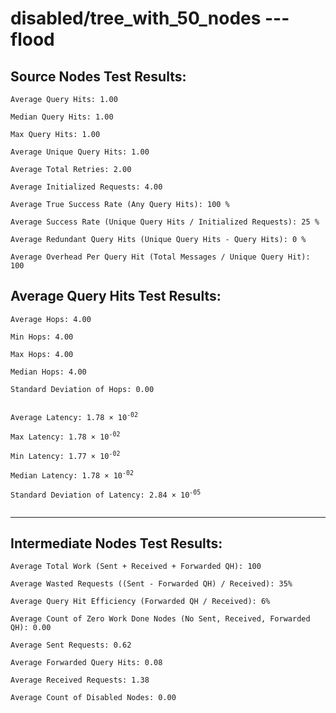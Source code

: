 # disabled/tree_with_50_nodes --- flood
## Source Nodes Test Results:
	Average Query Hits: 1.00

	Median Query Hits: 1.00

	Max Query Hits: 1.00

	Average Unique Query Hits: 1.00

	Average Total Retries: 2.00

	Average Initialized Requests: 4.00

	Average True Success Rate (Any Query Hits): 100 %

	Average Success Rate (Unique Query Hits / Initialized Requests): 25 %

	Average Redundant Query Hits (Unique Query Hits - Query Hits): 0 %

	Average Overhead Per Query Hit (Total Messages / Unique Query Hit): 100



## Average Query Hits Test Results:
<pre><code>Average Hops: 4.00

Min Hops: 4.00

Max Hops: 4.00

Median Hops: 4.00

Standard Deviation of Hops: 0.00


Average Latency: 1.78 × 10<sup>-02</sup>

Max Latency: 1.78 × 10<sup>-02</sup>

Min Latency: 1.77 × 10<sup>-02</sup>

Median Latency: 1.78 × 10<sup>-02</sup>

Standard Deviation of Latency: 2.84 × 10<sup>-05</sup>

</code></pre>

---------------------------------------------
## Intermediate Nodes Test Results:

	Average Total Work (Sent + Received + Forwarded QH): 100

	Average Wasted Requests ((Sent - Forwarded QH) / Received): 35%

	Average Query Hit Efficiency (Forwarded QH / Received): 6%

	Average Count of Zero Work Done Nodes (No Sent, Received, Forwarded QH): 0.00

	Average Sent Requests: 0.62

	Average Forwarded Query Hits: 0.08

	Average Received Requests: 1.38

	Average Count of Disabled Nodes: 0.00

